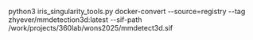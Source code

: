 python3 iris_singularity_tools.py docker-convert --source=registry --tag zhyever/mmdetection3d:latest --sif-path /work/projects/360lab/wons2025/mmdetect3d.sif